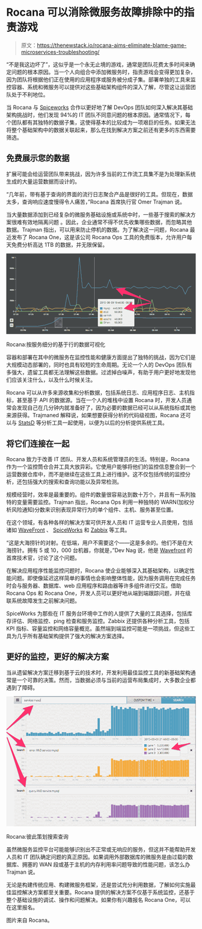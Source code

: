 # Rocana 可以消除微服务故障排除中的指责游戏

> 原文：<https://thenewstack.io/rocana-aims-eliminate-blame-game-microservices-troubleshooting/>

“不是我这边坏了”，这似乎是一个永无止境的游戏，通常是团队花费太多时间来确定问题的根本原因。当一个人向组合中添加微服务时，指责游戏会变得更加复杂，因为团队将根据他们正在使用的应用程序或服务被分成子集。部署单独的工具来监控容器、系统和微服务可以提供对这些基础架构组件的深入了解，尽管这让运营团队处于不利地位。

当 Rocana 与 [Spiceworks](http://www.spiceworks.com/) 合作以更好地了解 DevOps 团队如何深入解决其基础架构挑战时，他们发现 94%的 IT 团队不同意问题的根本原因。通常情况下，每个团队都有其独特的数据子集，这使得基本的比较成为一项艰巨的任务。如果无法将整个基础架构中的数据关联起来，那么在找到解决方案之前还有更多的东西需要筛选。

## 免费展示您的数据

扩展可能会给运营团队带来挑战，因为许多当前的工作流工具集不是为处理新系统生成的大量运营数据而设计的。

“几年前，带有基于查询的界面的流行日志聚合产品是很好的工具。但现在，数据太多，查询响应速度慢得令人痛苦，”Rocana 首席执行官 Omer Trajman 说。

当大量数据添加到已经复杂的微服务基础设施或系统中时，一些基于搜索的解决方案很难有效地隔离问题  。因此，企业通常不得不优先收集哪些数据，而忽略其他数据。Trajman 指出，可以用来防止停机的数据。为了解决这一问题，Rocana 最近发布了 Rocana One，这是该公司 Rocana Ops 工具的免费版本，允许用户每天免费分析高达 1TB 的数据，并无限保留。

![Rocana: Line based data visualization breakdown by service](img/6253321e7c7fd64cab107da419d7565a.png)

Rocana:按服务细分的基于行的数据可视化

容器和部署在其中的微服务在监控性能和健康方面提出了独特的挑战，因为它们是大规模动态部署的，同时也具有较短的生命周期。无论一个人的 DevOps 团队有多强大，遗留工具都无法理解这些数据。过滤掉白噪声，有助于用户更好地发现他们应该关注什么，以及什么时候关注。

Rocana 可以从许多来源收集和分析数据，包括系统日志、应用程序日志、主机指标，甚至基于 API 的数据源。当在一个人的堆栈中设置 Rocana 时，开发人员通常会发现自己在几分钟内就准备好了，因为必要的数据已经可以从系统指标或其他来源获得。Trajmaned 解释说，如果想要获得分析的代码级视图，Rocana 还可以与 [StatsD](https://www.datadoghq.com/blog/statsd/) 等分析工具一起使用，以便为以后的分析提供系统工具。

## 将它们连接在一起

Rocana 致力于改善 IT 团队、开发人员和系统管理员的生活。特别是，Rocana 作为一个监控筒仓合并工具大放异彩。它使用户能够将他们的监控信息整合到一个运营数据仓库中，而不是继续在这些工具上进行维护。这不仅包括传统的监控分析，还包括强大的搜索和查询功能以及异常检测。

规模经营时，效率是最重要的。组件的数量很容易达到数十万个，并且有一系列独特的变量需要监控。Trajman 指出，Rocana Ops 利用一种独特的 WARN(加权分析风险通知)分数来识别表现异常行为的单个组件、主机、服务甚至位置。

在这个领域，有各种各样的解决方案可供开发人员和 IT 运营专业人员使用，包括诸如 [WaveFront](https://www.wavefront.com/) 、 [SpiceWorks](http://www.spiceworks.com/) 和 [Zabbix](http://www.zabbix.com/) 等工具。

“这是大海捞针的对射。在低端，用户不需要这个——这是多余的。他们不是在大海捞针。拥有 5 或 10，000 台机器，你就是，”Dev Nag 说，他是 [Wavefront](https://www.wavefront.com/) 的首席技术官，讨论了这个问题。

在解决应用程序性能监控问题时，Rocana 使企业能够深入其基础架构，以确定性能问题。即使像延迟这样简单的事情也会影响整体性能，因为服务调用在完成任务时会与服务器、数据库、web 应用程序和路由器等许多组件进行交互。借助 Rocana Ops 和 Rocana One，开发人员可以更好地从端到端跟踪问题，并在级联系统故障发生之前解决问题。

SpiceWorks 为那些在 IT 服务台环境中工作的人提供了大量的工具选择，包括库存评估、网络监控、ping 检查和服务监控。Zabbix 还提供各种分析工具，包括 KPI 指标、容量监控和网络容量概览。虽然端到端监控可能是一项挑战，但这些工具为几乎所有基础架构提供了强大的解决方案选择。

## 更好的监控，更好的解决方案

当从遗留解决方案迁移到基于云的技术时，开发利用最佳监控工具的新基础架构通常是一个可靠的决策。然而，当数据必须与当前的运营布局集成时，大多数企业都遇到了障碍。

![Rocana: Plotting Search Queries Against One Another](img/f745c3282524d9cc0b364a4510fdd293.png)

Rocana:彼此策划搜索查询

虽然微服务监控平台可能能够识别出不正常或无响应的服务，但这并不能帮助开发人员和 IT 团队确定问题的真正原因。如果调用外部数据库的微服务是由过载的数据库、拥塞的 WAN 段或基于主机的内存利用率问题导致的性能问题，该怎么办 Trajman 说。

无论是构建传统应用、构建微服务框架，还是尝试充分利用数据，了解如何实施最佳监控解决方案都至关重要。Rocana 提供的解决方案不仅基于系统监控，还基于整个基础设施的调试、操作和问题解决。如果你有兴趣报名 Rocana One，可以在这里报名。

图片来自 Rocana。

<svg xmlns:xlink="http://www.w3.org/1999/xlink" viewBox="0 0 68 31" version="1.1"><title>Group</title> <desc>Created with Sketch.</desc></svg>